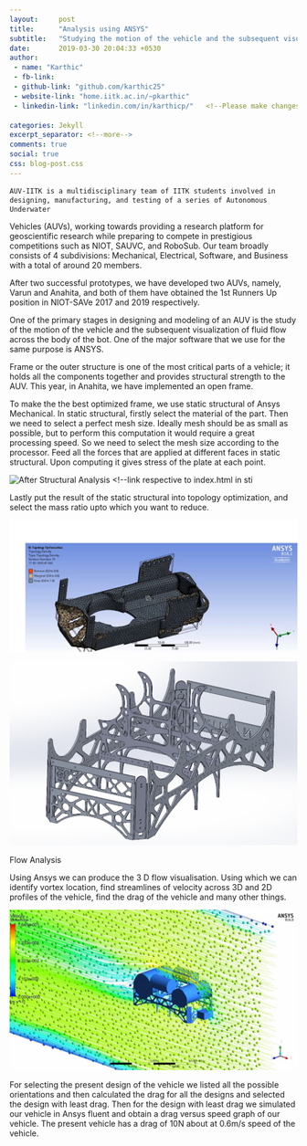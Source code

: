 ```yaml
---
layout:     post
title:      "Analysis using ANSYS"
subtitle: 	"Studying the motion of the vehicle and the subsequent visualisation of fluid flow using ANSYS."
date:       2019-03-30 20:04:33 +0530
author: 
 - name: "Karthic"
 - fb-link:
 - github-link: "github.com/karthic25"
 - website-link: "home.iitk.ac.in/~pkarthic"
 - linkedin-link: "linkedin.com/in/karthicp/"   <!--Please make changes in the details-->

categories: Jekyll
excerpt_separator: <!--more-->
comments: true
social: true
css: blog-post.css
---
```


	AUV-IITK is a multidisciplinary team of IITK students involved in designing, manufacturing, and testing of a series of Autonomous Underwater
Vehicles (AUVs), working towards providing a research platform for geoscientific research while preparing to compete in prestigious competitions such as NIOT, SAUVC, and RoboSub. Our team broadly consists of 4 subdivisions: Mechanical, Electrical, Software, and Business with a total of around 20 members.

After two successful prototypes, we have developed two AUVs, namely,  Varun and Anahita, and both of them have obtained the 1st Runners Up
position in NIOT-SAVe 2017 and 2019 respectively.
   
One of the primary stages in designing and modeling of an AUV is the study of the motion of the vehicle and the subsequent visualization of fluid flow across the body of the bot. One of the major software that we use for the same purpose is ANSYS.

Frame or the outer structure is one of the most critical parts of a vehicle; it holds all the components together and provides structural strength to the AUV. This year, in Anahita, we have implemented an open frame.


To make the the best optimized frame, we use static structural of Ansys Mechanical. In static structural, firstly select the material of the part. Then we need to select a perfect mesh size. Ideally mesh should be as small as possible, but to perform this computation it would require a great processing speed. So we need to select the mesh size according to the processor. Feed all the forces that are applied at different faces in static structural. Upon computing it gives stress of the plate at each point.


![After Structural Analysis](../../../assets/images/blog/posts/ANSYS/AfterStructuralAnalysis.jpg) <!--link respective to index.html in sti

Lastly put the result of the static structural into topology optimization, and select the mass ratio upto which you want to reduce.
 
![AfterTopologyOptimization](/assets/images/blog/posts/ANSYS/AfterTopologyOptimisation.jpg)



![Final Frame after all analysis](/assets/images/blog/posts/ANSYS/FinalFrame.png)

Flow Analysis

Using Ansys we can produce the 3 D flow visualisation. Using which we can identify vortex location, find streamlines of velocity across 3D and 2D profiles of the vehicle, find the drag of the vehicle and many other things.
 

![Flow Velocity Streamlines](/assets/images/blog/posts/ANSYS/VelocityStreamlines.jpg)

For selecting the present design of the vehicle we listed all the possible orientations and then calculated the drag for all the designs and selected the design with least drag.
Then for the design with least drag we simulated our vehicle in Ansys fluent and obtain a drag versus speed graph of our vehicle.
The present vehicle has a drag of 10N about at 0.6m/s speed of the vehicle.

